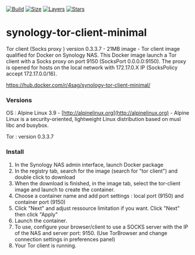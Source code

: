 [![Build][badge_build]][link_build]
[![Size][badge_image_size]][link_build]
[![Layers][badge_image_layers]][link_build]
[![Stars][badge_pulls]][link_pulls]

# synology-tor-client-minimal

Tor client (Socks proxy ) version 0.3.3.7 - 21MB image - Tor client image qualified for Docker on Synology NAS. This Docker image launch a Tor client with a Socks proxy on port 9150 (SocksPort 0.0.0.0:9150). The proxy is opened for hosts on the local network with 172.17.0.X IP (SocksPolicy accept 172.17.0.0/16).

https://hub.docker.com/r/4sag/synology-tor-client-minimal/

### Versions

OS : Alpine Linux 3.9 - [http://alpinelinux.org](http://alpinelinux.org) - Alpine Linux is a security-oriented, lightweight Linux distribution based on musl libc and busybox.

Tor : version 0.3.3.7 

### Install

1. In the Synology NAS admin interface, launch Docker package
2. In the registry tab, search for the image (search for "tor client") and double click to download
3. When the download is finished, in the image tab, select the tor-client image and launch to create the container.
4. Choose a container name and add port settings : local port (9150) and container port (9150)
5. Click "Next" and adjust ressource limitation if you want. Click "Next" then click "Apply"
6. Launch the container.
7. To use, configure your browser/client to use a SOCKS server with the IP of the NAS and server port: 9150. (Use TorBrowser and change connection settings in preferences panel)
8. Your Tor client is running.

[badge_build]:https://img.shields.io/docker/build/4sag/synology-tor-client-minimal.svg?style=flat-square&maxAge=30
[badge_image_size]:https://img.shields.io/microbadger/image-size/4sag/synology-tor-client-minimal.svg?style=flat-square&maxAge=30
[badge_image_layers]:https://img.shields.io/microbadger/layers/4sag/synology-tor-client-minimal.svg?style=flat-square&maxAge=30
[badge_pulls]:https://img.shields.io/docker/pulls/4sag/synology-tor-client-minimal.svg?style=flat-square&maxAge=30
[link_build]:https://hub.docker.com/r/4sag/synology-tor-client-minimal/builds/
[link_pulls]:https://hub.docker.com/r/4sag/synology-tor-client-minimal/
